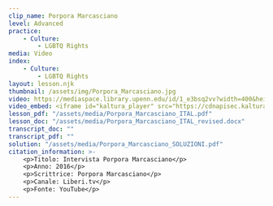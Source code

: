 ```yaml
---
clip_name: Porpora Marcasciano
level: Advanced
practice: 
    - Culture: 
        - LGBTQ Rights
media: Video
index: 
    - Culture: 
        - LGBTQ Rights
layout: lesson.njk
thumbnail: /assets/img/Porpora_Marcasciano.jpg
video: https://mediaspace.library.upenn.edu/id/1_e3bsq2vv?width=400&height=285&playerId=52628472
video_embed: <iframe id="kaltura_player" src="https://cdnapisec.kaltura.com/p/1147242/sp/114724200/embedIframeJs/uiconf_id/9757771/partner_id/1147242?iframeembed=true&playerId=kaltura_player&entry_id=1_e3bsq2vv&flashvars[streamerType]=auto&amp;flashvars[localizationCode]=en&amp;flashvars[sideBarContainer.plugin]=true&amp;flashvars[sideBarContainer.position]=left&amp;flashvars[sideBarContainer.clickToClose]=true&amp;flashvars[chapters.plugin]=true&amp;flashvars[chapters.layout]=vertical&amp;flashvars[chapters.thumbnailRotator]=false&amp;flashvars[streamSelector.plugin]=true&amp;flashvars[EmbedPlayer.SpinnerTarget]=videoHolder&amp;flashvars[dualScreen.plugin]=true&amp;flashvars[Kaltura.addCrossoriginToIframe]=true&amp;&wid=1_xr6xco47" width="400" height="285" allowfullscreen webkitallowfullscreen mozAllowFullScreen allow="autoplay *; fullscreen *; encrypted-media *" sandbox="allow-downloads allow-forms allow-same-origin allow-scripts allow-top-navigation allow-pointer-lock allow-popups allow-modals allow-orientation-lock allow-popups-to-escape-sandbox allow-presentation allow-top-navigation-by-user-activation" frameborder="0" title="Porpora_Marcasciano"></iframe>
lesson_pdf: "/assets/media/Porpora_Marcasciano_ITAL.pdf"
lesson_doc: "/assets/media/Porpora_Marcasciano_ITAL_revised.docx"
transcript_doc: ""
transcript_pdf: ""
solution: "/assets/media/Porpora_Marcasciano_SOLUZIONI.pdf"
citation_information: >- 
    <p>Titolo: Intervista Porpora Marcasciano</p>
    <p>Anno: 2016</p>
    <p>Scrittrice: Porpora Marcasciano</p>
    <p>Canale: Liberi.tv</p>
    <p>Fonte: YouTube</p>
---
```

